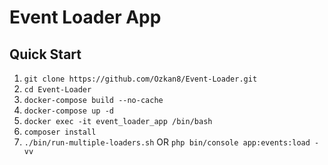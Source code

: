 # Event Loader App

## Quick Start
1. ``` git clone https://github.com/Ozkan8/Event-Loader.git ```
2. ``` cd Event-Loader ```
3. ``` docker-compose build --no-cache ```
4. ``` docker-compose up -d ```
5. ``` docker exec -it event_loader_app /bin/bash ```
6. ``` composer install ```
7. ``` ./bin/run-multiple-loaders.sh ``` OR ``` php bin/console app:events:load -vv ```

